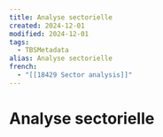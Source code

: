 ```yaml
---
title: Analyse sectorielle
created: 2024-12-01
modified: 2024-12-01
tags:
  - TBSMetadata
alias: Analyse sectorielle
french:
  - "[[18429 Sector analysis]]"
---
```

# Analyse sectorielle
